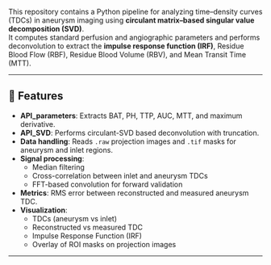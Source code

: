 This repository contains a Python pipeline for analyzing time–density curves (TDCs) in aneurysm imaging using **circulant matrix–based singular value decomposition (SVD)**.  
It computes standard perfusion and angiographic parameters and performs deconvolution to extract the **impulse response function (IRF)**, Residue Blood Flow (RBF), Residue Blood Volume (RBV), and Mean Transit Time (MTT).

---

## 🔑 Features
- **API_parameters**: Extracts BAT, PH, TTP, AUC, MTT, and maximum derivative.
- **API_SVD**: Performs circulant-SVD based deconvolution with truncation.
- **Data handling**: Reads `.raw` projection images and `.tif` masks for aneurysm and inlet regions.
- **Signal processing**:
  - Median filtering
  - Cross-correlation between inlet and aneurysm TDCs
  - FFT-based convolution for forward validation
- **Metrics**: RMS error between reconstructed and measured aneurysm TDC.
- **Visualization**: 
  - TDCs (aneurysm vs inlet)
  - Reconstructed vs measured TDC
  - Impulse Response Function (IRF)
  - Overlay of ROI masks on projection images

---
